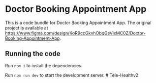 
  # Doctor Booking Appointment App

  This is a code bundle for Doctor Booking Appointment App. The original project is available at https://www.figma.com/design/KoR9ccGkvhObqGsVlxMC0Z/Doctor-Booking-Appointment-App.

  ## Running the code

  Run `npm i` to install the dependencies.

  Run `npm run dev` to start the development server.
  #   T e l e - H e a l t h v 2  
 